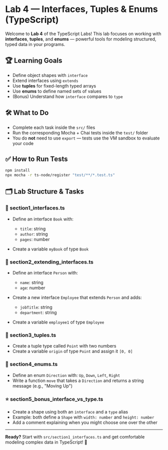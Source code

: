 # Lab 4 — Interfaces, Tuples & Enums (TypeScript)

Welcome to **Lab 4** of the TypeScript Labs! This lab focuses on working with **interfaces**, **tuples**, and **enums** — powerful tools for modeling structured, typed data in your programs.

## 🏆 Learning Goals

* Define object shapes with `interface`
* Extend interfaces using `extends`
* Use **tuples** for fixed-length typed arrays
* Use **enums** to define named sets of values
* (Bonus) Understand how `interface` compares to `type`

## 🛠️ What to Do

* Complete each task inside the `src/` files
* Run the corresponding Mocha + Chai tests inside the `test/` folder
* You do **not** need to use `export` — tests use the VM sandbox to evaluate your code

## ✅ How to Run Tests

```bash
npm install
npx mocha -r ts-node/register "test/**/*.test.ts"
```

## 🗂️ Lab Structure & Tasks

### 🔹 section1\_interfaces.ts

* Define an interface `Book` with:

  * `title`: string
  * `author`: string
  * `pages`: number
* Create a variable `myBook` of type `Book`

### 🔹 section2\_extending\_interfaces.ts

* Define an interface `Person` with:

  * `name`: string
  * `age`: number
* Create a new interface `Employee` that extends `Person` and adds:

  * `jobTitle`: string
  * `department`: string
* Create a variable `employee1` of type `Employee`

### 🔹 section3\_tuples.ts

* Create a tuple type called `Point` with two numbers
* Create a variable `origin` of type `Point` and assign it `[0, 0]`

### 🔹 section4\_enums.ts

* Define an enum `Direction` with: `Up`, `Down`, `Left`, `Right`
* Write a function `move` that takes a `Direction` and returns a string message (e.g., "Moving Up")

### ⭐ section5\_bonus\_interface\_vs\_type.ts

* Create a shape using both an `interface` and a `type` alias
* Example: both define a `Shape` with `width: number` and `height: number`
* Add a comment explaining when you might choose one over the other

---

**Ready?** Start with `src/section1_interfaces.ts` and get comfortable modeling complex data in TypeScript! 🚀
